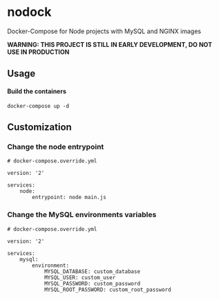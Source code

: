 # nodock
Docker-Compose for Node projects with MySQL and NGINX images

**WARNING: THIS PROJECT IS STILL IN EARLY DEVELOPMENT, DO NOT USE IN PRODUCTION**

## Usage

#### Build the containers
```
docker-compose up -d
```

## Customization

### Change the node entrypoint
```
# docker-compose.override.yml

version: '2'

services:
    node:
        entrypoint: node main.js
```

### Change the MySQL environments variables
```
# docker-compose.override.yml

version: '2'

services:
    mysql:
        environment:
            MYSQL_DATABASE: custom_database
            MYSQL_USER: custom_user
            MYSQL_PASSWORD: custom_password
            MYSQL_ROOT_PASSWORD: custom_root_password
```

